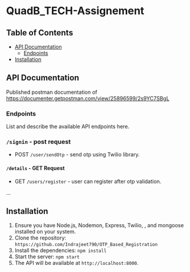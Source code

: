 # QuadB_TECH-Assignement


## Table of Contents

- [API Documentation](#api-documentation)
  - [Endpoints](#endpoints)
- [Installation](#installation)


## API Documentation

Published postman documentation of https://documenter.getpostman.com/view/25896599/2s9YC7SBgL

### Endpoints

List and describe the available API endpoints here.

### `/signin` - post request
- POST `/user/sendOtp` - send otp using Twilio library.
#### `/details` - GET Request
- GET `/users/register` - user can register after otp validation.

...


## Installation
1. Ensure you have Node.js, Nodemon, Express, Twilio, , and mongoose installed on your system.
2. Clone the repository: `https://github.com/Indrajeet790/OTP_Based_Registration`
3. Install the dependencies: `npm install`
4. Start the server: `npm start`
5. The API will be available at `http://localhost:8000`.


